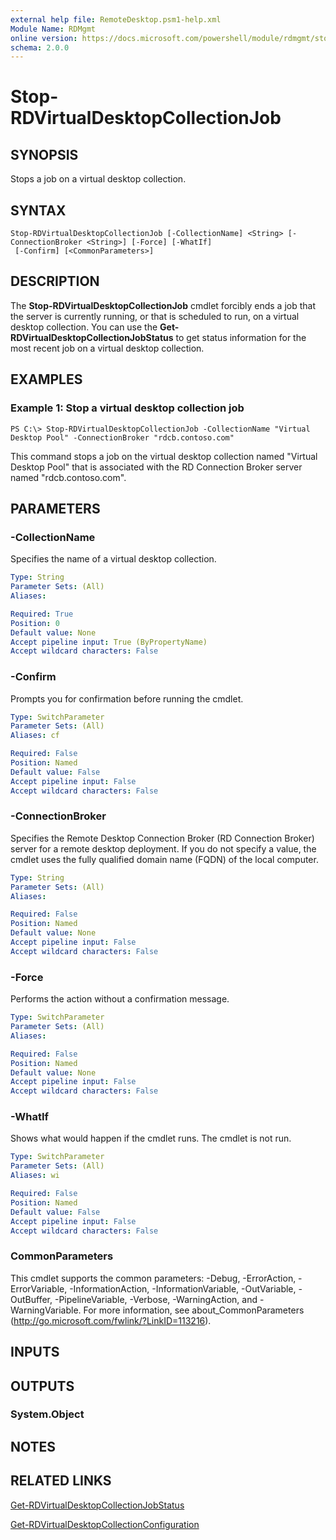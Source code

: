 ```yaml
---
external help file: RemoteDesktop.psm1-help.xml
Module Name: RDMgmt
online version: https://docs.microsoft.com/powershell/module/rdmgmt/stop-rdvirtualdesktopcollectionjob?view=windowsserver2012-ps&wt.mc_id=ps-gethelp
schema: 2.0.0
---
```


# Stop-RDVirtualDesktopCollectionJob

## SYNOPSIS
Stops a job on a virtual desktop collection.

## SYNTAX

```
Stop-RDVirtualDesktopCollectionJob [-CollectionName] <String> [-ConnectionBroker <String>] [-Force] [-WhatIf]
 [-Confirm] [<CommonParameters>]
```

## DESCRIPTION
The **Stop-RDVirtualDesktopCollectionJob** cmdlet forcibly ends a job that the server is currently running, or that is scheduled to run, on a virtual desktop collection.
You can use the **Get-RDVirtualDesktopCollectionJobStatus** to get status information for the most recent job on a virtual desktop collection.

## EXAMPLES

### Example 1: Stop a virtual desktop collection job
```
PS C:\> Stop-RDVirtualDesktopCollectionJob -CollectionName "Virtual Desktop Pool" -ConnectionBroker "rdcb.contoso.com"
```

This command stops a job on the virtual desktop collection named "Virtual Desktop Pool" that is associated with the RD Connection Broker server named "rdcb.contoso.com".

## PARAMETERS

### -CollectionName
Specifies the name of a virtual desktop collection.

```yaml
Type: String
Parameter Sets: (All)
Aliases:

Required: True
Position: 0
Default value: None
Accept pipeline input: True (ByPropertyName)
Accept wildcard characters: False
```

### -Confirm
Prompts you for confirmation before running the cmdlet.

```yaml
Type: SwitchParameter
Parameter Sets: (All)
Aliases: cf

Required: False
Position: Named
Default value: False
Accept pipeline input: False
Accept wildcard characters: False
```

### -ConnectionBroker
Specifies the Remote Desktop Connection Broker (RD Connection Broker) server for a remote desktop deployment.
If you do not specify a value, the cmdlet uses the fully qualified domain name (FQDN) of the local computer.

```yaml
Type: String
Parameter Sets: (All)
Aliases:

Required: False
Position: Named
Default value: None
Accept pipeline input: False
Accept wildcard characters: False
```

### -Force
Performs the action without a confirmation message.

```yaml
Type: SwitchParameter
Parameter Sets: (All)
Aliases:

Required: False
Position: Named
Default value: None
Accept pipeline input: False
Accept wildcard characters: False
```

### -WhatIf
Shows what would happen if the cmdlet runs.
The cmdlet is not run.

```yaml
Type: SwitchParameter
Parameter Sets: (All)
Aliases: wi

Required: False
Position: Named
Default value: False
Accept pipeline input: False
Accept wildcard characters: False
```

### CommonParameters
This cmdlet supports the common parameters: -Debug, -ErrorAction, -ErrorVariable, -InformationAction, -InformationVariable, -OutVariable, -OutBuffer, -PipelineVariable, -Verbose, -WarningAction, and -WarningVariable. For more information, see about_CommonParameters (http://go.microsoft.com/fwlink/?LinkID=113216).

## INPUTS

## OUTPUTS

### System.Object

## NOTES

## RELATED LINKS

[Get-RDVirtualDesktopCollectionJobStatus](./Get-RDVirtualDesktopCollectionJobStatus.md)

[Get-RDVirtualDesktopCollectionConfiguration](./Get-RDVirtualDesktopCollectionConfiguration.md)

